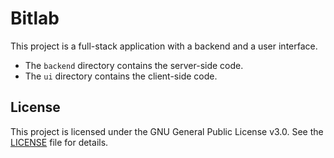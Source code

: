 # Bitlab

This project is a full-stack application with a backend and a user interface.

- The `backend` directory contains the server-side code.
- The `ui` directory contains the client-side code.

## License

This project is licensed under the GNU General Public License v3.0. See the [LICENSE](LICENSE) file for details.
